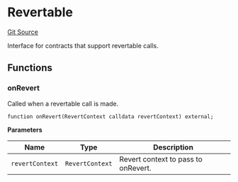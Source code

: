 # Revertable
[Git Source](https://github.com/zeta-chain/protocol-contracts/blob/db433edb21f0084fdbaaabb8e83d79b44b366dd9/contracts/Revert.sol)

Interface for contracts that support revertable calls.


## Functions
### onRevert

Called when a revertable call is made.


```solidity
function onRevert(RevertContext calldata revertContext) external;
```
**Parameters**

|Name|Type|Description|
|----|----|-----------|
|`revertContext`|`RevertContext`|Revert context to pass to onRevert.|


